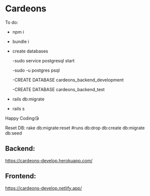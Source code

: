# Cardeons

To do:

- npm i

- bundle i

- create databases

  -sudo service postgresql start
  
  -sudo -u postgres  psql
  
  -CREATE DATABASE cardeons_backend_development
  
  -CREATE DATABASE cardeons_backend_test

- rails db:migrate

- rails s


Happy Coding😘


Reset DB: rake db:migrate:reset #runs db:drop db:create db:migrate db:seed








## Backend: 

https://cardeons-develop.herokuapp.com/

## Frontend: 

https://cardeons-develop.netlify.app/
